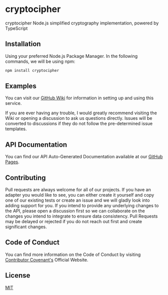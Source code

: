 # cryptocipher

cryptocipher Node.js simplified cryptography implementation, powered by TypeScript

## Installation

Using your preferred Node.js Package Manager. In the following commands, we will be using npm:

```bash
npm install cryptocipher
```

## Examples

You can visit our [GitHub Wiki](https://github.com/amethyst-studio/cryptocipher/wiki) for information in setting up and using this service.

If you are ever having any trouble, I would greatly recommend visiting the Wiki or opening a discussion to ask us questions directly. Issues will be converted to discussions if they do not follow the pre-determined issue templates.

## API Documentation

You can find our API Auto-Generated Documentation available at our [GitHub Pages](https://amethyst-studio.github.io/cryptocipher/index.html).

## Contributing

Pull requests are always welcome for all of our projects. If you have an adapter you would like to see, you can either create it yourself and copy one of our existing tests or create an issue and we will gladly look into adding support for you.
If you intend to provide any underlying changes to the API, please open a discussion first so we can collaborate on the changes you intend to integrate to ensure data consistency. Pull Requests may be delayed or rejected if you do not reach out first and create significant changes.

## Code of Conduct

You can find more information on the Code of Conduct by visiting [Contributor Covenant's](https://www.contributor-covenant.org/) Official Website.

## License
[MIT](https://choosealicense.com/licenses/mit/)
